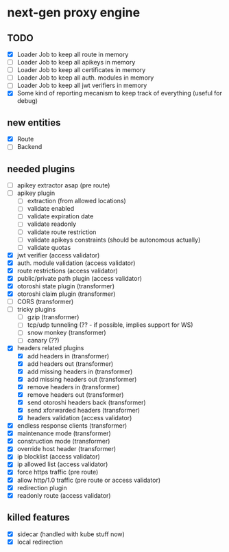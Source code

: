 # next-gen proxy engine

## TODO

- [x] Loader Job to keep all route in memory
- [ ] Loader Job to keep all apikeys in memory
- [ ] Loader Job to keep all certificates in memory
- [ ] Loader Job to keep all auth. modules in memory
- [ ] Loader Job to keep all jwt verifiers in memory
- [x] Some kind of reporting mecanism to keep track of everything (useful for debug)

## new entities

- [x] Route
- [ ] Backend

## needed plugins

- [ ] apikey extractor asap (pre route)
- [ ] apikey plugin
  - [ ] extraction (from allowed locations)
  - [ ] validate enabled
  - [ ] validate expiration date
  - [ ] validate readonly
  - [ ] validate route restriction
  - [ ] validate apikeys constraints (should be autonomous actually)
  - [ ] validate quotas
- [x] jwt verifier (access validator)
- [x] auth. module validation (access validator)
- [x] route restrictions (access validator)
- [x] public/private path plugin (access validator)
- [x] otoroshi state plugin (transformer)
- [x] otoroshi claim plugin (transformer)
- [ ] CORS (transformer)
- [ ] tricky plugins
  - [ ] gzip (transformer)
  - [ ] tcp/udp tunneling (?? - if possible, implies support for WS)
  - [ ] snow monkey (transformer)
  - [ ] canary (??)
- [x] headers related plugins
  - [x] add headers in (transformer)
  - [x] add headers out (transformer)
  - [x] add missing headers in (transformer)
  - [x] add missing headers out (transformer)
  - [x] remove headers in (transformer)
  - [x] remove headers out (transformer)
  - [x] send otoroshi headers back (transformer)
  - [x] send xforwarded headers (transformer)
  - [x] headers validation (access validator)
- [x] endless response clients (transformer)
- [x] maintenance mode (transformer)
- [x] construction mode (transformer)
- [x] override host header (transformer)
- [x] ip blocklist (access validator)
- [x] ip allowed list (access validator)
- [x] force https traffic (pre route)
- [x] allow http/1.0 traffic (pre route or access validator)
- [x] redirection plugin
- [x] readonly route (access validator)

## killed features

- [x] sidecar (handled with kube stuff now)
- [x] local redirection
